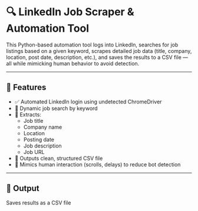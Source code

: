 # 🔍 LinkedIn Job Scraper & Automation Tool

This Python-based automation tool logs into LinkedIn, searches for job listings based on a given keyword, scrapes detailed job data (title, company, location, post date, description, etc.), and saves the results to a CSV file — all while mimicking human behavior to avoid detection.

---

## 🚀 Features

- ✅ Automated LinkedIn login using undetected ChromeDriver  
- 🔎 Dynamic job search by keyword  
- 📄 Extracts:
  - Job title  
  - Company name  
  - Location  
  - Posting date  
  - Job description  
  - Job URL  
- 💾 Outputs clean, structured CSV file  
- 🤖 Mimics human interaction (scrolls, delays) to reduce bot detection

---

## 📁 Output

Saves results as a CSV file
